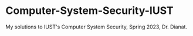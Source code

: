 # Computer-System-Security-IUST
My solutions to IUST's Computer System Security, Spring 2023, Dr. Dianat.

